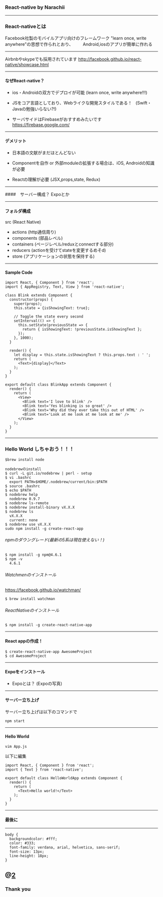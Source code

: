 ### React-native by Narachii

---

### React-nativeとは
Facebook社製のモバイルアプリ向けのフレームワーク
"learn once, write anywhere"の思想で作られとおり、
　　Android,iosのアプリが簡単に作れる

---

Airbnbやskypeでも採用されています
http://facebook.github.io/react-native/showcase.html


---

#### なぜReact-native？
 - ios・Androidの双方でデプロイが可能
   (learn once, write anywhere!!!)

 - JSをコア言語としており、Webライクな開発スタイルである！
    (Swift・Javaの勉強いらない?!)
 
 - サーバサイドはFirebaseがおすすめみたいです
    https://firebase.google.com/

---

#### デメリット
 - 日本語の文献がまだほとんどない

 - Componentを自作 or 外部moduleの拡張する場合は、iOS, Androidの知識が必要

 - Reactの理解が必要
  (JSX,props,state, Redux)

---
####　サーバー構成？
Expoとか

---

#### フォルダ構成
src (React Native)
- actions (http通信周り)
- components (部品レベル)
- containers (ページレベル/reduxとconnectする部分)
- reducers (actionを受けてstateを変更するめそd)
- store (アプリケーションの状態を保持する)

---

#### Sample Code
```
import React, { Component } from 'react';
import { AppRegistry, Text, View } from 'react-native';

class Blink extends Component {
  constructor(props) {
    super(props);
    this.state = {isShowingText: true};

    // Toggle the state every second
    setInterval(() => {
      this.setState(previousState => {
        return { isShowingText: !previousState.isShowingText };
      });
    }, 1000);
  }

  render() {
    let display = this.state.isShowingText ? this.props.text : ' ';
    return (
      <Text>{display}</Text>
    );
  }
}

export default class BlinkApp extends Component {
  render() {
    return (
      <View>
        <Blink text='I love to blink' />
        <Blink text='Yes blinking is so great' />
        <Blink text='Why did they ever take this out of HTML' />
        <Blink text='Look at me look at me look at me' />
      </View>
    );
  }
}
```

---
### Hello World しちゃおう！！！
```
$brew install node

nodebrewのinstall
$ curl -L git.io/nodebrew | perl - setup
$ vi .bashrc
  export PATH=$HOME/.nodebrew/current/bin:$PATH
$ source .bashrc
$ echo $PATH
$ nodebrew help
  nodebrew 0.9.7
$ nodebrew ls-remote
$ nodebrew install-binary vX.X.X
$ nodebrew ls
  vX.X.X
  current: none
$ nodebrew use vX.X.X
sudo npm install -g create-react-app

```
###### npmのダウングレード(最新の5系は現在使えない！)
```
$ npm install -g npm@4.6.1
$ npm -v
  4.6.1
```
###### Watchmenのインストール
https://facebook.github.io/watchman/
```
$ brew install watchman
```
###### ReactNativeのインストール
```
$ npm install -g create-react-native-app
```

---
#### React appの作成！
```
$ create-react-native-app AwesomeProject
$ cd AwesomeProject
```
---

#### Expoをインストール
- Expoとは？
(Expoの写真)

---
#### サーバー立ち上げ
サーバー立ち上げは以下のコマンドで
```
npm start
```
---
#### Hello World
```
vim App.js
```
以下に編集
```
import React, { Component } from 'react';
import { Text } from 'react-native';

export default class HelloWorldApp extends Component {
  render() {
    return (
      <Text>Hello world!</Text>
    );
  }
}
```

---

#### 最後に

---

```
body {
  backgroundcolor: #fff;
  color: #333;
  font-family: verdana, arial, helvetica, sans-serif;
  font-size: 13px;
  line-height: 18px;
}
```
@[2](なんかちゃうで)
---

### Thank you
